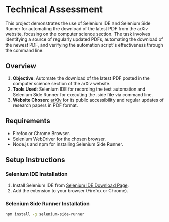 # Technical Assessment

This project demonstrates the use of Selenium IDE and Selenium Side Runner for automating the download of the latest PDF from the arXiv website, focusing on the computer science section. The task involves identifying a source of regularly updated PDFs, automating the download of the newest PDF, and verifying the automation script's effectiveness through the command line.

## Overview

1. **Objective**: Automate the download of the latest PDF posted in the computer science section of the arXiv website.
2. **Tools Used**: Selenium IDE for recording the test automation and Selenium Side Runner for executing the .side file via command line.
3. **Website Chosen**: [arXiv](https://arxiv.org/) for its public accessibility and regular updates of research papers in PDF format.

## Requirements

- Firefox or Chrome Browser.
- Selenium WebDriver for the chosen browser.
- Node.js and npm for installing Selenium Side Runner.

## Setup Instructions

### Selenium IDE Installation

1. Install Selenium IDE from [Selenium IDE Download Page](https://www.selenium.dev/selenium-ide/).
2. Add the extension to your browser (Firefox or Chrome).

### Selenium Side Runner Installation

```bash
npm install -g selenium-side-runner
